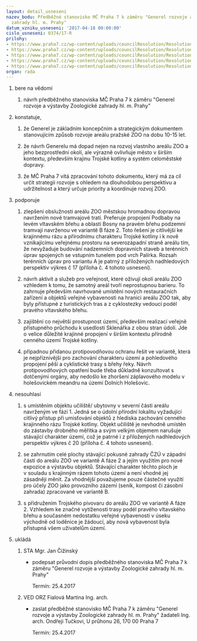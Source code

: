 ```yaml
---
layout: detail_usneseni
nazev_bodu: Předběžné stanovisko MČ Praha 7 k záměru "Generel rozvoje a výstavby Zoologické
  zahrady hl. m. Prahy"
datum_vzniku_usneseni: '2017-04-18 00:00:00'
cislo_usneseni: 0374/17-R
prilohy:
- https://www.praha7.cz/wp-content/uploads/councilResolution/Resolutions/29152/export/c1duvodovazpravagenerelZOO~191547.docx
- https://www.praha7.cz/wp-content/uploads/councilResolution/Resolutions/29152/export/c2_Navrh_pruvodniho_dopisu_generel_ZOO~191546.doc
- https://www.praha7.cz/wp-content/uploads/councilResolution/Resolutions/29152/export/c3zadostostanoviskogenerelZOO~191545.pdf
- https://www.praha7.cz/wp-content/uploads/councilResolution/Resolutions/29152/export/c4vyberzdokumentaceVER~191544.pdf
- https://www.praha7.cz/wp-content/uploads/councilResolution/Resolutions/29152/export/export~296271.pdf
organ: rada
---
```

<ol id="urzList" class="urzList_view"><li class="urzClass1" id=""><span name="1">bere na vědomí</span><ol class="urzOlClass"><li class="urzClass2" id="" style="text-align: left;"><span><p>návrh předběžného stanoviska MČ Praha 7 k záměru "Generel rozvoje a výstavby Zoologické zahrady hl. m. Prahy"</p></span></li></ol></li><li class="urzClass1" id=""><span name="50">konstatuje,</span><ol class="urzOlClass" id=""><li class="urzClass2" id="" style="text-align: left;"><span><p>že Generel je základním koncepčním a strategickým dokumentem stanovujícím způsob rozvoje areálu pražské ZOO na dobu 10-15 let.</p></span></li><li class="urzClass2" id="" style="text-align: left;"><span><p>že návrh Generelu má dopad nejen na rozvoj vlastního areálu ZOO a jeho bezprostřední okolí, ale výrazně ovlivňuje město v&nbsp;širším kontextu, především krajinu Trojské kotliny a systém celoměstské dopravy.&nbsp;</p></span></li><li class="urzClass2" id="" style="text-align: left;"><span><p>že MČ Praha 7 vítá zpracování tohoto dokumentu, který má za cíl určit strategii rozvoje s&nbsp;ohledem na dlouhodobou perspektivu a udržitelnost a který určuje priority a koordinuje rozvoj ZOO.</p></span></li></ol></li><li class="urzClass1" id=""><span name="15">podporuje</span><ol class="urzOlClass"><li class="urzClass2" id="" style="text-align: left;"><span><p>zlepšení obslužnosti areálu ZOO městskou hromadnou dopravou navržením nové tramvajové trati. Preferuje propojení Podbaby na levém vltavském břehu a oblasti Bosny na pravém břehu podzemní tramvají navrženou ve variantě B fáze 2. Toto řešení je citlivější ke krajinnému rázu a přírodnímu charakteru Trojské kotliny i k&nbsp;nově vznikajícímu veřejnému prostoru na severozápadní straně areálu tím, že nevyžaduje budování nadzemních dopravních staveb a terénních úprav spojených se vstupním tunelem pod vrch Palírka. Rozsah terénních úprav pro variantu A je patrný z&nbsp;přiložených nadhledových perspektiv výkres č 17 (příloha č. 4 tohoto usnesení).</p></span></li><li class="urzClass2" id="" style="text-align: left;"><span><p>návrh aktivit a služeb pro veřejnost, které oživují okolí areálu ZOO vzhledem k tomu, že samotný areál tvoří neprostupnou barieru. To zahrnuje především navrhované umístění nových restauračních zařízení a objektů veřejné vybavenosti na hranici areálu ZOO tak, aby byly přístupné z turistických tras a z cyklostezky vedoucí podél pravého vltavského břehu.</p></span></li><li class="urzClass2" id="" style="text-align: left;"><span><p>zajištění co největší prostupnost území, především realizací veřejně přístupného průchodu k&nbsp;usedlosti Sklenářka z obou stran údolí. Jde o velice důležité krajinné propojení v širším kontextu přírodně cenného území Trojské kotliny.</p></span></li><li class="urzClass2" id="" style="text-align: left;"><span><p>případnou přidanou protipovodňovou ochranu řešit ve variantě, která je nejpříznivější pro zachování charakteru území a pohledového propojení pěší a cyklistické trasy s břehy řeky. Návrh protipovodňových opatření bude třeba důkladně konzultovat s dotčenými orgány, aby nedošlo ke zhoršení záplavového modelu v holešovickém meandru na území Dolních Holešovic.</p></span></li></ol></li><li class="urzClass1" id=""><span name="11">nesouhlasí</span><ol class="urzOlClass" id=""><li class="urzClass2" id="" style="text-align: left;"><span><p>s umístěním objektu učiliště/ ubytovny v severní části areálu navrženým ve fázi 1. Jedná se o údolní přírodní lokalitu vyžadující citlivý přístup při umisťování objektů z hlediska zachování cenného krajinného rázu Trojské kotliny. Objekt učiliště je nevhodně umístěn do zástavby drobného měřítka a svým velkým objemem narušuje stávající charakter území, což je patrné i z&nbsp;přiložených nadhledových perspektiv výkres č 20 (příloha č. 4 tohoto usnesení).</p></span></li><li class="urzClass2" id="" style="text-align: left;"><span><p>se zahrnutím celé plochy stávající pokusné zahrady ČZÚ v západní části do areálu ZOO ve variantě A fáze 2 a jejím využitím pro nové expozice a výstavbu objektů. Stávající charakter těchto ploch je v&nbsp;souladu s&nbsp;krajinným rázem tohoto území a není vhodné jej zásadněji měnit. Za vhodnější považujeme pouze částečné využití pro účely ZOO jako provozního zázemí (seník, kompost či zásobní zahrada) zpracované ve variantě B.</p></span></li><li class="urzClass2" id="" style="text-align: left;"><span><p>s přidružením Trojského pivovaru do areálu ZOO ve variantě A fáze 2. Vzhledem ke značné vytíženosti trasy podél pravého vltavského břehu a současném nedostatku veřejné vybavenosti v úseku východně od loděnice je žádoucí, aby nová vybavenost byla přístupná všem uživatelům území.</p></span></li></ol></li><li class="urzClass1" id="urzUkoly"><span name="1">ukládá</span><ol class="urzOlClass"><li class="urzClass2"><span><p>STA Mgr. Jan Čižinský</p></span><ul class="urzUlClass"><li class="urzClass3"><span><p>podepsat průvodní dopis předběžného stanoviska MČ Praha 7 k záměru "Generel rozvoje a výstavby Zoologické zahrady hl. m. Prahy"</p></span><span class="urzUkolTermin">  Termín:&nbsp;25.4.2017</span></li></ul></li><li class="urzClass2"><span><p>VED ORZ Fialová Martina Ing. arch.</p></span><ul class="urzUlClass"><li class="urzClass3"><span><p>zaslat předběžné stanovisko MČ Praha 7 k záměru "Generel rozvoje a výstavby Zoologické zahrady hl. m. Prahy" žadateli Ing. arch. Ondřeji Tučkovi, U průhonu 26, 170 00 Praha 7</p></span><span class="urzUkolTermin">  Termín:&nbsp;25.4.2017</span></li></ul></li></ol></li></ol>